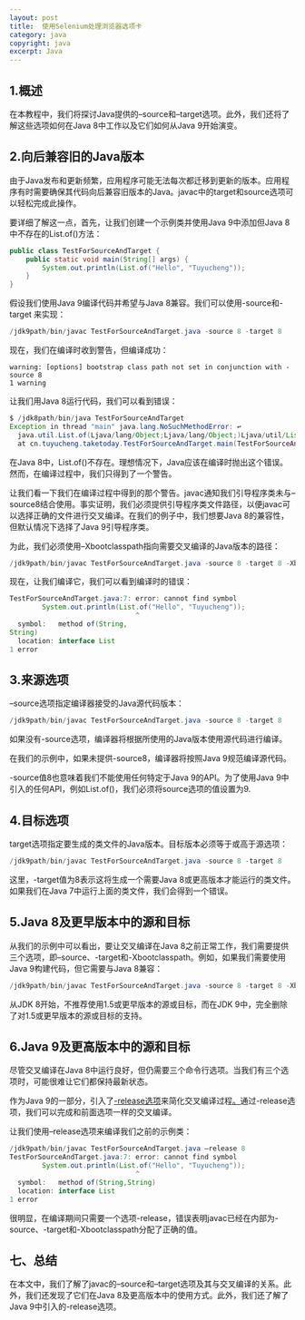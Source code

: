 ```yaml
---
layout: post
title:  使用Selenium处理浏览器选项卡
category: java
copyright: java
excerpt: Java
---
```


## 1.概述

在本教程中，我们将探讨Java提供的–source和–target选项。此外，我们还将了解这些选项如何在Java 8中工作以及它们如何从Java 9开始演变。

## 2.向后兼容旧的Java版本

由于Java发布和更新频繁，应用程序可能无法每次都迁移到更新的版本。应用程序有时需要确保其代码向后兼容旧版本的Java。javac中的target和source选项可以轻松完成此操作。

要详细了解这一点，首先，让我们创建一个示例类并使用Java 9中添加但Java 8中不存在的List.of()方法：

```java
public class TestForSourceAndTarget {
    public static void main(String[] args) {
        System.out.println(List.of("Hello", "Tuyucheng"));
    }
}
```

假设我们使用Java 9编译代码并希望与Java 8兼容。我们可以使用-source和-target
来实现：

```java
/jdk9path/bin/javac TestForSourceAndTarget.java -source 8 -target 8
```

现在，我们在编译时收到警告，但编译成功：

```shell
warning: [options] bootstrap class path not set in conjunction with -source 8
1 warning
```

让我们用Java 8运行代码，我们可以看到错误：

```java
$ /jdk8path/bin/java TestForSourceAndTarget
Exception in thread "main" java.lang.NoSuchMethodError: ↩
  java.util.List.of(Ljava/lang/Object;Ljava/lang/Object;)Ljava/util/List;
  at cn.tuyucheng.taketoday.TestForSourceAndTarget.main(TestForSourceAndTarget.java:7)
```

在Java 8中，List.of()不存在。理想情况下，Java应该在编译时抛出这个错误。然而，在编译过程中，我们只得到了一个警告。

让我们看一下我们在编译过程中得到的那个警告。javac通知我们引导程序类未与–source8结合使用。事实证明，我们必须提供引导程序类文件路径，以便javac可以选择正确的文件进行交叉编译。在我们的例子中，我们想要Java 8的兼容性，但默认情况下选择了Java 9引导程序类。

为此，我们必须使用–Xbootclasspath指向需要交叉编译的Java版本的路径：

```java
/jdk9path/bin/javac TestForSourceAndTarget.java -source 8 -target 8 -Xbootclasspath ${jdk8path}/jre/lib/rt.jar
```

现在，让我们编译它，我们可以看到编译时的错误：

```java
TestForSourceAndTarget.java:7: error: cannot find symbol
        System.out.println(List.of("Hello", "Tuyucheng"));
                               ^
  symbol:   method of(String, 
String)
  location: interface List
1 error
```

## 3.来源选项

–source选项指定编译器接受的Java源代码版本：

```java
/jdk9path/bin/javac TestForSourceAndTarget.java -source 8 -target 8
```

如果没有-source选项，编译器将根据所使用的Java版本使用源代码进行编译。

在我们的示例中，如果未提供-source8，编译器将按照Java 9规范编译源代码。

-source值8也意味着我们不能使用任何特定于Java 9的API。为了使用Java 9中引入的任何API，例如List.of()，我们必须将source选项的值设置为9.

## 4.目标选项

target选项指定要生成的类文件的Java版本。目标版本必须等于或高于源选项：

```java
/jdk9path/bin/javac TestForSourceAndTarget.java -source 8 -target 8
```

这里，-target值为8表示这将生成一个需要Java 8或更高版本才能运行的类文件。
如果我们在Java 7中运行上面的类文件，我们会得到一个错误。

## 5.Java 8及更早版本中的源和目标

从我们的示例中可以看出，要让交叉编译在Java 8之前正常工作，我们需要提供三个选项，即–source、-target和-Xbootclasspath。例如，如果我们需要使用Java 9构建代码，但它需要与Java 8兼容：

```java
/jdk9path/bin/javac TestForSourceAndTarget.java -source 8 -target 8 -Xbootclasspath ${jdk8path}/jre/lib/rt.jar
```

从JDK 8开始，不推荐使用1.5或更早版本的源或目标，而在JDK 9中，完全删除了对1.5或更早版本的源或目标的支持。

## 6.Java 9及更高版本中的源和目标

尽管交叉编译在Java 8中运行良好，但仍需要三个命令行选项。当我们有三个选项时，可能很难让它们都保持最新状态。

作为Java 9的一部分，引入了[-release选项](https://www.baeldung.com/java-compiler-release-option)来简化交叉编译过程[。](https://www.baeldung.com/java-compiler-release-option)通过-release选项，我们可以完成和前面选项一样的交叉编译。

让我们使用–release选项来编译我们之前的示例类：

```java
/jdk9path/bin/javac TestForSourceAndTarget.java —release 8
TestForSourceAndTarget.java:7: error: cannot find symbol
        System.out.println(List.of("Hello", "Tuyucheng"));
                               ^
  symbol:   method of(String,String)
  location: interface List
1 error
```

很明显，在编译期间只需要一个选项-release，错误表明javac已经在内部为-source、-target和-Xbootclasspath分配了正确的值。

## 七、总结

在本文中，我们了解了javac的–source和–target选项及其与交叉编译的关系。此外，我们还发现了它们在Java 8及更高版本中的使用方式。此外，我们还了解了Java 9中引入的-release选项。
